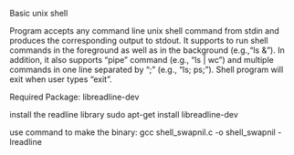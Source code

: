 Basic unix shell

Program accepts any command line unix shell command from stdin and produces the corresponding output to stdout. It supports to run shell
commands in the foreground as well as in the background (e.g.,“ls &”). In addition, it also supports “pipe” command (e.g., “ls | wc”) and
multiple commands in one line separated by “;” (e.g., “ls; ps;”). Shell program will exit when user types “exit”.

Required Package: libreadline-dev

install the readline library
sudo apt-get install libreadline-dev

use command to make the binary:
gcc shell_swapnil.c -o shell_swapnil -lreadline
